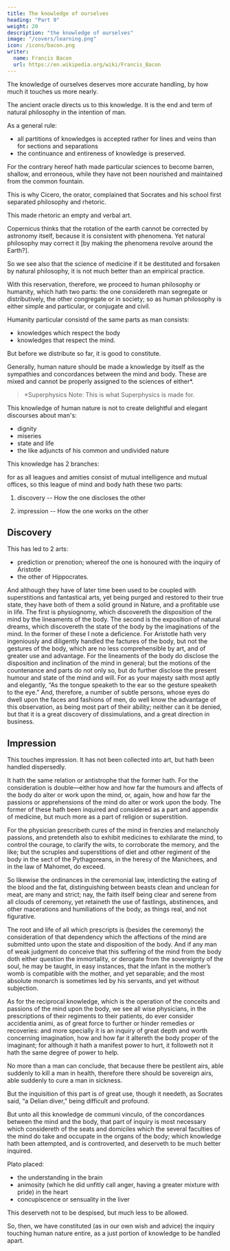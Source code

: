 ```yaml
---
title: The knowledge of ourselves
heading: "Part 9"
weight: 20
description: "the knowledge of ourselves"
image: "/covers/learning.png"
icon: /icons/bacon.png
writer:
  name: Francis Bacon
  url: https://en.wikipedia.org/wiki/Francis_Bacon
---
```



<!-- 1.  -->


<!-- We come therefore now to that knowledge whereunto , which is  -->

The knowledge of ourselves deserves more accurate handling, by how much it touches us more nearly.  

The ancient oracle directs us to this knowledge. It is the end and term of natural philosophy in the intention of man. <!-- , so notwithstanding it is but a portion of natural philosophy in the continent of Nature. -->

As a general rule:
- all partitions of knowledges is accepted rather for lines and veins than for sections and separations
- the continuance and entireness of knowledge is preserved.  

For the contrary hereof hath made particular sciences to become barren, shallow, and erroneous, while they have not been nourished and maintained from the common fountain.

This is why Cicero, the orator, complained that Socrates and his school first separated philosophy and rhetoric. 

This made rhetoric an empty and verbal art.

Copernicus thinks that the rotation of the earth cannot be corrected by astronomy itself, because it is <!-- not repugnant --> consistent with <!--  to any of the --> phenomena. Yet natural philosophy may correct it [by making the phenomena revolve around the Earth?].  

So we see also that the science of medicine if it be destituted and forsaken by natural philosophy, it is not much better than an empirical practice.  

With this reservation, therefore, we proceed to human philosophy or humanity, which hath two parts: the one considereth man segregate or distributively, the other congregate or in society; so as human philosophy is either simple and particular, or conjugate and civil. 

Humanity particular consistd of the same parts as man consists:
- knowledges which respect the body
- knowledges that respect the mind.  

But before we distribute so far, it is good to constitute.  

Generally, human nature should be made a knowledge by itself as the sympathies and concordances between the mind and body. These are mixed and cannot be properly assigned to the sciences of either*.


> *Superphysics Note: This is what Superphysics is made for. 


This knowledge of human nature is not to create delightful and elegant discourses about man's:
- dignity
- miseries
- state and life
- the like adjuncts of his common and undivided nature

<!-- but chiefly in regard of the knowledge concerning  -->

<!-- , which being  -->

<!-- (2)  -->

This knowledge has 2 branches:

 for as all leagues and amities consist of mutual intelligence and mutual offices, so this league of mind and body hath these two parts:

1. discovery -- How the one discloses the other

2. impression -- How the one works on the other


## Discovery 

This has led to 2 arts:

- prediction or prenotion; whereof the one is honoured with the inquiry of Aristotle
- the other of Hippocrates. 

And although they have of later time been used to be coupled with superstitions and fantastical arts, yet being purged and restored to their true state, they have both of them a solid ground in Nature, and a profitable use in life.  The first is physiognomy, which discovereth the disposition of the mind by the lineaments of the body.  The second is the exposition of natural dreams, which discovereth the state of the body by the imaginations of the mind.  In the former of these I note a deficience.  For Aristotle hath very ingeniously and diligently handled the factures of the body, but not the gestures of the body, which are no less comprehensible by art, and of greater use and advantage.  For the lineaments of the body do disclose the disposition and inclination of the mind in general; but the motions of the countenance and parts do not only so, but do further disclose the present humour and state of the mind and will.  For as your majesty saith most aptly and elegantly, “As the tongue speaketh to the ear so the gesture speaketh to the eye.”  And, therefore, a number of subtle persons, whose eyes do dwell upon the faces and fashions of men, do well know the advantage of this observation, as being most part of their ability; neither can it be denied, but that it is a great discovery of dissimulations, and a great direction in business.

## Impression

<!-- (3) -->

This touches impression. It has not been collected into art, but hath been handled dispersedly. 

It hath the same relation or antistrophe that the former hath.  For the consideration is double—either how and how far the humours and affects of the body do alter or work upon the mind, or, again, how and how far the passions or apprehensions of the mind do alter or work upon the body. The former of these hath been inquired and considered as a part and appendix of medicine, but much more as a part of religion or superstition.

For the physician prescribeth cures of the mind in frenzies and melancholy passions, and pretendeth also to exhibit medicines to exhilarate the mind, to control the courage, to clarify the wits, to corroborate the memory, and the like; but the scruples and superstitions of diet and other regiment of the body in the sect of the Pythagoreans, in the heresy of the Manichees, and in the law of Mahomet, do exceed.  

So likewise the ordinances in the ceremonial law, interdicting the eating of the blood and the fat, distinguishing between beasts clean and unclean for meat, are many and strict; nay, the faith itself being clear and serene from all clouds of ceremony, yet retaineth the use of fastlings, abstinences, and other macerations and humiliations of the body, as things real, and not figurative.  

The root and life of all which prescripts is (besides the ceremony) the consideration of that dependency which the affections of the mind are submitted unto upon the state and disposition of the body.  And if any man of weak judgment do conceive that this suffering of the mind from the body doth either question the immortality, or derogate from the sovereignty of the soul, he may be taught, in easy instances, that the infant in the mother’s womb is compatible with the mother, and yet separable; and the most absolute monarch is sometimes led by his servants, and yet without subjection.

As for the reciprocal knowledge, which is the operation of the conceits and passions of the mind upon the body, we see all wise physicians, in the prescriptions of their regiments to their patients, do ever consider accidentia animi, as of great force to further or hinder remedies or recoveries: and more specially it is an inquiry of great depth and worth concerning imagination, how and how far it altereth the body proper of the imaginant; for although it hath a manifest power to hurt, it followeth not it hath the same degree of power to help.

No more than a man can conclude, that because there be pestilent airs, able suddenly to kill a man in health, therefore there should be sovereign airs, able suddenly to cure a man in sickness.

But the inquisition of this part is of great use, though it needeth, as Socrates said, “a Delian diver,” being difficult and profound. 

But unto all this knowledge de communi vinculo, of the concordances between the mind and the body, that part of inquiry is most necessary which considereth of the seats and domiciles which the several faculties of the mind do take and occupate in the organs of the body; which knowledge hath been attempted, and is controverted, and deserveth to be much better inquired.

Plato placed:
- the understanding in the brain
- animosity (which he did unfitly call anger, having a greater mixture with pride) in the heart
- concupiscence or sensuality in the liver

This deserveth not to be despised, but much less to be allowed.

So, then, we have constituted (as in our own wish and advice) the inquiry touching human nature entire, as a just portion of knowledge to be handled apart.
